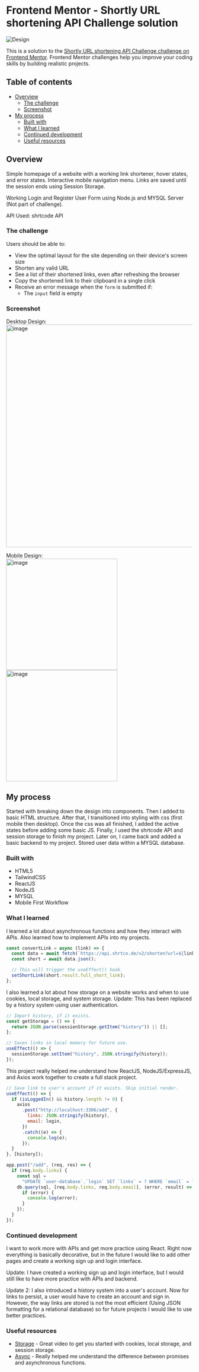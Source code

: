 # Frontend Mentor - Shortly URL shortening API Challenge solution

![Design](./design/desktop-preview.jpg)

This is a solution to the [Shortly URL shortening API Challenge challenge on Frontend Mentor](https://www.frontendmentor.io/challenges/url-shortening-api-landing-page-2ce3ob-G). Frontend Mentor challenges help you improve your coding skills by building realistic projects.

## Table of contents

- [Overview](#overview)
  - [The challenge](#the-challenge)
  - [Screenshot](#screenshot)
- [My process](#my-process)
  - [Built with](#built-with)
  - [What I learned](#what-i-learned)
  - [Continued development](#continued-development)
  - [Useful resources](#useful-resources)

## Overview

Simple homepage of a website with a working link shortener, hover states, and error states. Interactive mobile navigation menu. Links are saved until the session ends using Session Storage.

Working Login and Register User Form using Node.js and MYSQL Server (Not part of challenge).

API Used: shrtcode API

### The challenge

Users should be able to:

- View the optimal layout for the site depending on their device's screen size
- Shorten any valid URL
- See a list of their shortened links, even after refreshing the browser
- Copy the shortened link to their clipboard in a single click
- Receive an error message when the `form` is submitted if:
  - The `input` field is empty

### Screenshot

Desktop Design:
<br /> <img width="600" src="./design/desktop-active-states.jpg" alt="image">

Mobile Design:
<br /> <img width="300" alt="image" src="https://github.com/Brian-Lin-2/frontend-mentor-url-shortener/assets/19761406/48a16816-705f-4ab8-b14e-432bd23ec42f">
<br /> <img width="300" alt="image" src="https://github.com/Brian-Lin-2/frontend-mentor-url-shortener/assets/19761406/de23ade3-1e33-4e71-b983-8d2513820cbb">

## My process

Started with breaking down the design into components. Then I added to basic HTML structure. After that, I transitioned into styling with css (first mobile then desktop). Once the css was all finished, I added the active states before adding some basic JS. Finally, I used the shrtcode API and session storage to finish my project. Later on, I came back and added a basic backend to my project. Stored user data within a MYSQL database.

### Built with

- HTML5
- TailwindCSS
- ReactJS
- NodeJS
- MYSQL
- Mobile First Workflow

### What I learned

I learned a lot about asynchronous functions and how they interact with APIs. Also learned how to implement APIs into my projects.

```jsx
const convertLink = async (link) => {
  const data = await fetch(`https://api.shrtco.de/v2/shorten?url=${link}`);
  const short = await data.json();

  // This will trigger the useEffect() hook.
  setShortLink(short.result.full_short_link);
};
```

I also learned a lot about how storage on a website works and when to use cookies, local storage, and system storage. Update: This has been replaced by a history system using user authentication.

```jsx
// Import history, if it exists.
const getStorage = () => {
  return JSON.parse(sessionStorage.getItem("history")) || [];
};

// Saves links in local memory for future use.
useEffect(() => {
  sessionStorage.setItem("history", JSON.stringify(history));
});
```

This project really helped me understand how ReactJS, NodeJS/ExpressJS, and Axios work together to create a full stack project.

```jsx
// Save link to user's account if it exists. Skip initial render.
useEffect(() => {
  if (isLoggedIn() && history.length != 0) {
    axios
      .post("http://localhost:3306/add", {
        links: JSON.stringify(history),
        email: login,
      })
      .catch((e) => {
        console.log(e);
      });
  }
}, [history]);

app.post("/add", (req, res) => {
  if (req.body.links) {
    const sql =
      "UPDATE `user-database`.`login` SET `links` = ? WHERE `email` = ?";
    db.query(sql, [req.body.links, req.body.email], (error, result) => {
      if (error) {
        console.log(error);
      }
    });
  }
});
```

### Continued development

I want to work more with APIs and get more practice using React. Right now everything is basically decorative, but in the future I would like to add other pages and create a working sign up and login interface.

Update: I have created a working sign up and login interface, but I would still like to have more practice with APIs and backend.

Update 2: I also introduced a history system into a user's account. Now for links to persist, a user would have to create an account and sign in. However, the way links are stored is not the most efficient (Using JSON formatting for a relational database) so for future projects I would like to use better practices.

### Useful resources

- [Storage](https://youtu.be/GihQAC1I39Q) - Great video to get you started with cookies, local storage, and session storage.
- [Async](https://youtu.be/li7FzDHYZpc) - Really helped me understand the difference between promises and asynchronous functions.
